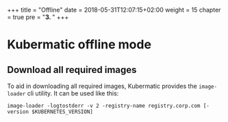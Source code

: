 +++
title = "Offline"
date = 2018-05-31T12:07:15+02:00
weight = 15
chapter = true
pre = "<b>3. </b>"
+++

# Kubermatic offline mode

## Download all required images

To aid in downloading all required images, Kubermatic provides the `image-loader` cli utility. It can be used like
this:

`image-loader -logtostderr -v 2 -registry-name registry.corp.com [-version $KUBERNETES_VERSION]`
